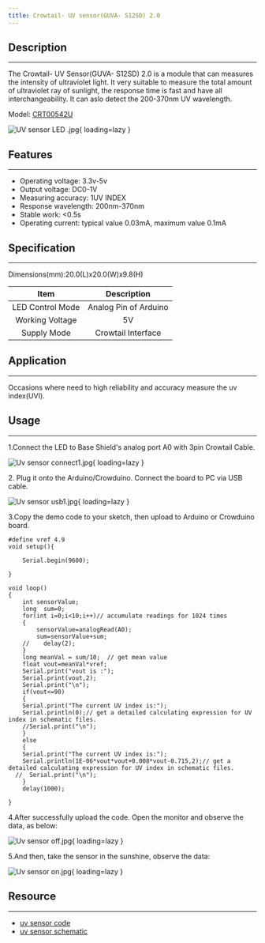 ```yaml
---
title: Crowtail- UV sensor(GUVA- S12SD) 2.0
---
```


## Description
-----------

The Crowtail- UV Sensor(GUVA- S12SD) 2.0 is a module that can measures the intensity of ultraviolet light. It very suitable to measure the total amount of ultraviolet ray of sunlight, the response time is fast and have all interchangeability. It can aslo detect the 200-370nm UV wavelength.

Model: [CRT00542U](https://www.elecrow.com/crowtail-uv-sensor-guva-s12sd.html)

![UV sensor LED .jpg](https://wiki.elecrow.com/images/thumb/2/29/UV_sensor_LED_.jpg/500px-UV_sensor_LED_.jpg){ loading=lazy }

## Features
--------

- Operating voltage: 3.3v-5v
- Output voltage: DC0-1V
- Measuring accuracy: 1UV INDEX
- Response wavelength: 200nm-370nm
- Stable work: &lt;0.5s
- Operating current: typical value 0.03mA, maximum value 0.1mA

## Specification
-------------

Dimensions(mm):20.0(L)x20.0(W)x9.8(H)

| Item | Description |
|:-:|:-:|
| LED Control Mode | Analog Pin of Arduino |
| Working Voltage | 5V |
| Supply Mode | Crowtail Interface |

## Application
-----------

Occasions where need to high reliability and accuracy measure the uv index(UVI).

## Usage
-----

1.Connect the LED to Base Shield's analog port A0 with 3pin Crowtail Cable.

![Uv sensor connect1.jpg](https://wiki.elecrow.com/images/thumb/4/49/Uv_sensor_connect1.jpg/500px-Uv_sensor_connect1.jpg){ loading=lazy }

2\. Plug it onto the Arduino/Crowduino. Connect the board to PC via USB cable.

![Uv sensor usb1.jpg](https://wiki.elecrow.com/images/thumb/5/55/Uv_sensor_usb1.jpg/500px-Uv_sensor_usb1.jpg){ loading=lazy }

3.Copy the demo code to your sketch, then upload to Arduino or Crowduino board.

```
#define vref 4.9
void setup(){

    Serial.begin(9600);

}

void loop()
{
    int sensorValue;
    long  sum=0;
    for(int i=0;i<10;i++)// accumulate readings for 1024 times
    {
        sensorValue=analogRead(A0);
        sum=sensorValue+sum;
    //    delay(2);
    }
    long meanVal = sum/10;  // get mean value
    float vout=meanVal*vref;
    Serial.print("vout is :");
    Serial.print(vout,2);
    Serial.print("\n");
    if(vout<=90)
    {
    Serial.print("The current UV index is:");
    Serial.println(0);// get a detailed calculating expression for UV index in schematic files.
    //Serial.print("\n");
    }
    else
    {
    Serial.print("The current UV index is:");
    Serial.println(1E-06*vout*vout+0.008*vout-0.715,2);// get a detailed calculating expression for UV index in schematic files.
  //  Serial.print("\n");
    }
    delay(1000);

}
```

4.After successfully upload the code. Open the monitor and observe the data, as below:

![Uv sensor off.jpg](https://wiki.elecrow.com/images/thumb/a/a3/Uv_sensor_off.jpg/500px-Uv_sensor_off.jpg){ loading=lazy }

5.And then, take the sensor in the sunshine, observe the data:

![Uv sensor on.jpg](https://wiki.elecrow.com/images/thumb/7/7b/Uv_sensor_on.jpg/500px-Uv_sensor_on.jpg){ loading=lazy }

## Resource
--------

- [uv sensor code](./files/Uv-sensor-code-zip.md)
- [uv sensor schematic](./files/Uv-sensor-schematic-zip.md)
